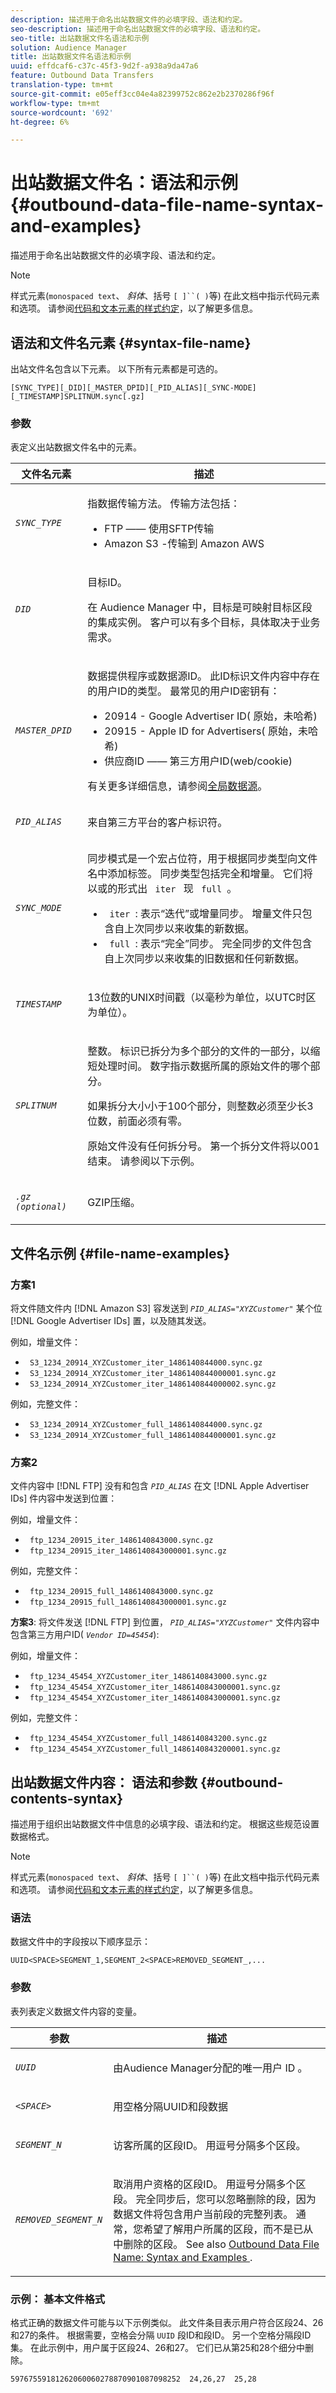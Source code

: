 ```yaml
---
description: 描述用于命名出站数据文件的必填字段、语法和约定。
seo-description: 描述用于命名出站数据文件的必填字段、语法和约定。
seo-title: 出站数据文件名语法和示例
solution: Audience Manager
title: 出站数据文件名语法和示例
uuid: effdcaf6-c37c-45f3-9d2f-a938a9da47a6
feature: Outbound Data Transfers
translation-type: tm+mt
source-git-commit: e05eff3cc04e4a82399752c862e2b2370286f96f
workflow-type: tm+mt
source-wordcount: '692'
ht-degree: 6%

---
```



# 出站数据文件名：语法和示例{#outbound-data-file-name-syntax-and-examples}

描述用于命名出站数据文件的必填字段、语法和约定。

<!-- c_name_reqs_outbound.xml -->

>[!NOTE]
>
>样式元素(`monospaced text`、 *斜体*、括号 `[ ]``( )`等) 在此文档中指示代码元素和选项。 请参阅[代码和文本元素的样式约定](../../../reference/code-style-elements.md)，以了解更多信息。

## 语法和文件名元素 {#syntax-file-name}

出站文件名包含以下元素。 以下所有元素都是可选的。

```
[SYNC_TYPE][_DID][_MASTER_DPID][_PID_ALIAS][_SYNC-MODE][_TIMESTAMP]SPLITNUM.sync[.gz]
```

### 参数

表定义出站数据文件名中的元素。

<table id="table_1EA97D75004148CE85F702427DB7E97A"> 
 <thead> 
  <tr> 
   <th colname="col1" class="entry"> 文件名元素 </th> 
   <th colname="col2" class="entry"> 描述 </th> 
  </tr> 
 </thead>
 <tbody> 
  <tr> 
   <td colname="col1"> <p> <code><i>SYNC_TYPE </i></code> </p> </td> 
   <td colname="col2"> <p>指数据传输方法。 传输方法包括： </p> 
    <ul id="ul_4E0CFC7A34E04E2FA216A07E3654D6EE"> 
     <li id="li_0066B99222A64BE9975AE2E91511FB77">FTP —— 使用SFTP传输 </li> 
     <li id="li_646767FE8AD247B88D0DD5461349F019"> <span class="keyword"> Amazon S3 </span> -传输到 <span class="keyword"> Amazon AWS </span> </li> 
    </ul> </td> 
  </tr> 
  <tr> 
   <td colname="col1"> <p> <code><i>DID </i></code> </p> </td> 
   <td colname="col2"> <p>目标ID。 </p> <p>在 <span class="keyword"> Audience Manager </span>中，目标是可映射目标区段的集成实例。 客户可以有多个目标，具体取决于业务需求。 </p> </td> 
  </tr> 
  <tr> 
   <td colname="col1"> <p> <code><i>MASTER_DPID </i></code> </p> </td> 
   <td colname="col2"> <p>数据提供程序或数据源ID。 此ID标识文件内容中存在的用户ID的类型。 最常见的用户ID密钥有： </p> <p> 
     <ul id="ul_CC22D019ECED4B17A7695708001F2C1B"> 
      <li id="li_94DAFA169380405981AFEF1B581997E6">20914 - <span class="keyword"> Google Advertiser ID( </span> 原始，未哈希) </li> 
      <li id="li_DE74BE06331C49CF87606A192D815B96">20915 - Apple <span class="keyword"> ID for Advertisers( </span> 原始，未哈希) </li> 
      <li id="li_E0A033FEC3174EF08E93EB7C65266337">供应商ID —— 第三方用户ID(web/cookie) </li> 
     </ul> </p> <p>有关更多详细信息，请参阅<a href="https://docs.adobe.com/content/help/en/audience-manager/user-guide/features/data-sources/global-data-sources.html">全局数据源</a>。</p></td> 
  </tr> 
  <tr> 
   <td colname="col1"> <p> <code><i>PID_ALIAS </i></code> </p> </td> 
   <td colname="col2"> 来自第三方平台的客户标识符。 </td> 
  </tr> 
  <tr> 
   <td colname="col1"> <p> <code><i>SYNC_MODE </i></code> </p> </td> 
   <td colname="col2"> <p>同步模式是一个宏占位符，用于根据同步类型向文件名中添加标签。 同步类型包括完全和增量。 它们将以或的形式出 <code> iter </code> 现 <code> full </code>。 </p> 
    <ul id="ul_3B3585CEF1434951B6FDCDD29E5013CD"> 
     <li id="li_947D94E9CFAC4041AC1AAEB191805529"> <code> iter </code>: 表示“迭代”或增量同步。 增量文件只包含自上次同步以来收集的新数据。 </li> 
     <li id="li_13ADB3B3346943DAA767A1F416482D3C"> <code> full </code>: 表示“完全”同步。 完全同步的文件包含自上次同步以来收集的旧数据和任何新数据。 </li> 
    </ul> </td> 
  </tr> 
  <tr> 
   <td colname="col1"> <p> <code><i>TIMESTAMP </i></code> </p> </td> 
   <td colname="col2"> <p>13位数的UNIX时间戳（以毫秒为单位，以UTC时区为单位）。 </p> </td> 
  </tr> 
  <tr> 
   <td colname="col1"> <p><code><i>SPLITNUM</i></code></p> </td> 
   <td colname="col2"> <p>整数。 标识已拆分为多个部分的文件的一部分，以缩短处理时间。 数字指示数据所属的原始文件的哪个部分。</p>  <p>如果拆分大小小于100个部分，则整数必须至少长3位数，前面必须有零。</p>  <p>原始文件没有任何拆分号。 第一个拆分文件将以001结束。 请参阅以下示例。 </p> </td> 
  </tr> 
  <tr> 
   <td colname="col1"> <p> <code><i>.gz (optional) </i></code> </p> </td> 
   <td colname="col2"> <p>GZIP压缩。 </p> </td> 
  </tr> 
 </tbody> 
</table>

## 文件名示例 {#file-name-examples}

### 方案1

将文件随文件内 [!DNL Amazon S3] 容发送到 *`PID_ALIAS="XYZCustomer"`* 某个位 [!DNL Google Advertiser IDs] 置，以及随其发送。

例如，增量文件：

<ul class="simplelist"> 
 <li> <code> S3_1234_20914_XYZCustomer_iter_1486140844000.sync.gz </code> </li> 
 <li> <code> S3_1234_20914_XYZCustomer_iter_1486140844000001.sync.gz </code> </li> 
 <li> <code> S3_1234_20914_XYZCustomer_iter_1486140844000002.sync.gz </code> </li> 
</ul>

例如，完整文件：

<ul class="simplelist"> 
 <li> <code> S3_1234_20914_XYZCustomer_full_1486140844000.sync.gz </code> </li> 
 <li> <code> S3_1234_20914_XYZCustomer_full_1486140844000001.sync.gz </code> </li> 
</ul>

### 方案2

文件内容中 [!DNL FTP] 没有和包含 *`PID_ALIAS`* 在文 [!DNL Apple Advertiser IDs] 件内容中发送到位置：

例如，增量文件：

<ul class="simplelist"> 
 <li> <code> ftp_1234_20915_iter_1486140843000.sync.gz </code> </li> 
 <li> <code> ftp_1234_20915_iter_1486140843000001.sync.gz </code> </li> 
</ul>

例如，完整文件：

<ul class="simplelist"> 
 <li> <code> ftp_1234_20915_full_1486140843000.sync.gz </code> </li> 
 <li> <code> ftp_1234_20915_full_1486140843000001.sync.gz </code> </li> 
</ul>

**方案3**: 将文件发送 [!DNL FTP] 到位置， *`PID_ALIAS="XYZCustomer"`* 文件内容中包含第三方用户ID( *`Vendor ID=45454`*):

例如，增量文件：

<ul class="simplelist"> 
 <li> <code> ftp_1234_45454_XYZCustomer_iter_1486140843000.sync.gz </code> </li> 
 <li> <code> ftp_1234_45454_XYZCustomer_iter_1486140843000001.sync.gz </code> </li> 
 <li> <code> ftp_1234_45454_XYZCustomer_iter_1486140843000001.sync.gz </code> </li> 
</ul>

例如，完整文件：

<ul class="simplelist"> 
 <li> <code> ftp_1234_45454_XYZCustomer_full_1486140843200.sync.gz </code> </li> 
 <li> <code> ftp_1234_45454_XYZCustomer_full_1486140843200001.sync.gz </code> </li> 
</ul>

## 出站数据文件内容： 语法和参数 {#outbound-contents-syntax}

描述用于组织出站数据文件中信息的必填字段、语法和约定。 根据这些规范设置数据格式。

<!-- c_outbound_data_file.xml -->

>[!NOTE]
>
>样式元素(`monospaced text`、 *斜体*、括号 `[ ]``( )`等) 在此文档中指示代码元素和选项。 请参阅[代码和文本元素的样式约定](../../../reference/code-style-elements.md)，以了解更多信息。

### 语法

数据文件中的字段按以下顺序显示：

`UUID<SPACE>SEGMENT_1,SEGMENT_2<SPACE>REMOVED_SEGMENT_,...`

### 参数

表列表定义数据文件内容的变量。

<table id="table_109BA747CFDA40108370EFEB208C7E11"> 
 <thead> 
  <tr> 
   <th colname="col1" class="entry"> 参数 </th> 
   <th colname="col2" class="entry"> 描述 </th> 
  </tr> 
 </thead>
 <tbody> 
  <tr> 
   <td colname="col1"> <p> <code><i>UUID </i></code> </p> </td> 
   <td colname="col2"> <p>由Audience Manager分配的唯一用户 <span class="keyword"> ID </span>。 </p> </td> 
  </tr> 
  <tr> 
   <td colname="col1"> <p> <code><i>&lt;SPACE&gt; </i></code> </p> </td> 
   <td colname="col2"> <p>用空格分隔UUID和段数据 </p> </td> 
  </tr> 
  <tr> 
   <td colname="col1"> <p> <code><i>SEGMENT_N </i></code> </p> </td> 
   <td colname="col2"> <p>访客所属的区段ID。 用逗号分隔多个区段。 </p> </td> 
  </tr> 
  <tr> 
   <td colname="col1"> <p> <code><i>REMOVED_SEGMENT_N </i></code> </p> </td> 
   <td colname="col2"> <p>取消用户资格的区段ID。 用逗号分隔多个区段。 完全同步后，您可以忽略删除的段，因为数据文件将包含用户当前段的完整列表。 通常，您希望了解用户所属的区段，而不是已从中删除的区段。 See also <a href="../../../integration/receiving-audience-data/batch-outbound-transfers/outbound-file-name-contents.md#outbound-data-file-name-syntax-and-examples"> Outbound Data File Name: Syntax and Examples </a>. </p> </td> 
  </tr> 
 </tbody> 
</table>

### 示例： 基本文件格式

格式正确的数据文件可能与以下示例类似。 此文件条目表示用户符合区段24、26和27的条件。 根据需要，空格会分隔 `UUID` 段ID和段ID。 另一个空格分隔段ID集。 在此示例中，用户属于区段24、26和27。 它们已从第25和28个细分中删除。

```
59767559181262060060278870901087098252  24,26,27  25,28
```
